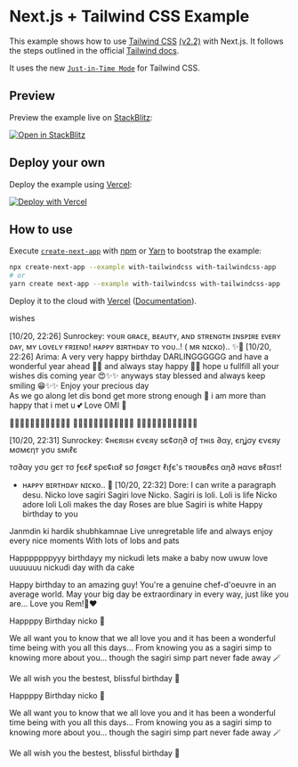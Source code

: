 # Next.js + Tailwind CSS Example

This example shows how to use [Tailwind CSS](https://tailwindcss.com/) [(v2.2)](https://blog.tailwindcss.com/tailwindcss-2-2) with Next.js. It follows the steps outlined in the official [Tailwind docs](https://tailwindcss.com/docs/guides/nextjs).

It uses the new [`Just-in-Time Mode`](https://tailwindcss.com/docs/just-in-time-mode) for Tailwind CSS.

## Preview

Preview the example live on [StackBlitz](http://stackblitz.com/):

[![Open in StackBlitz](https://developer.stackblitz.com/img/open_in_stackblitz.svg)](https://stackblitz.com/github/vercel/next.js/tree/canary/examples/with-tailwindcss)

## Deploy your own

Deploy the example using [Vercel](https://vercel.com?utm_source=github&utm_medium=readme&utm_campaign=next-example):

[![Deploy with Vercel](https://vercel.com/button)](https://vercel.com/new/git/external?repository-url=https://github.com/vercel/next.js/tree/canary/examples/with-tailwindcss&project-name=with-tailwindcss&repository-name=with-tailwindcss)

## How to use

Execute [`create-next-app`](https://github.com/vercel/next.js/tree/canary/packages/create-next-app) with [npm](https://docs.npmjs.com/cli/init) or [Yarn](https://yarnpkg.com/lang/en/docs/cli/create/) to bootstrap the example:

```bash
npx create-next-app --example with-tailwindcss with-tailwindcss-app
# or
yarn create next-app --example with-tailwindcss with-tailwindcss-app
```

Deploy it to the cloud with [Vercel](https://vercel.com/new?utm_source=github&utm_medium=readme&utm_campaign=next-example) ([Documentation](https://nextjs.org/docs/deployment)).



wishes

[10/20, 22:26] Sunrockey: ʏᴏᴜʀ ɢʀᴀᴄᴇ, ʙᴇᴀᴜᴛʏ, ᴀɴᴅ sᴛʀᴇɴɢᴛʜ ɪɴsᴘɪʀᴇ ᴇᴠᴇʀʏ ᴅᴀʏ, ᴍʏ ʟᴏᴠᴇʟʏ ғʀɪᴇɴᴅ! ʜᴀᴘᴘʏ ʙɪʀᴛʜᴅᴀʏ ᴛᴏ ʏᴏᴜ..! ( ᴍʀ ɴɪᴄᴋᴏ).. ✨💙
[10/20, 22:26] Arima: A very very happy birthday DARLINGGGGGG and have a wonderful year ahead 🎉✨ and always stay happy 💖✨ hope u fullfill all your wishes dis coming year 😍✨✨ anyways stay blessed and always keep smiling 😁✨✨ Enjoy your precious day  
As we go along let dis bond get more strong enough 🤧 i am more than happy that i met u 💕 
Love OMI 💖

🎂🎂🎂🎂🎂🎂🎂🎂🎂🎂🎂🎂
🎊🎊🎊🎊🎊🎊🎊🎊🎊🎊🎊🎊
🥂🥂🥂🥂🥂🥂🥂🥂🥂🥂🥂🥂


[10/20, 22:31] Sunrockey: ¢нєяιѕн єνєяу ѕє¢ση∂ σƒ тнιѕ ∂αу, єηʝσу єνєяу мσмєηт уσυ ѕмιℓє

тσ∂αу уσυ gєт тσ ƒєєℓ ѕρє¢ιαℓ ѕσ ƒσяgєт ℓιƒє'ѕ тяσυвℓєѕ αη∂ нανє вℓαѕт!
   
   - ʜᴀᴘᴘʏ ʙɪʀᴛʜᴅᴀʏ ɴɪᴄᴋᴏ.. 🥳
[10/20, 22:32] Dore: I can write a paragraph desu.
Nicko love sagiri
Sagiri love Nicko.
Sagiri is loli.
Loli is life
Nicko adore loli
Loli makes the day
Roses are blue 
Sagiri is white
Happy birthday to you


Janmdin ki hardik shubhkamnae 
Live unregretable life and always enjoy every nice moments 
With lots of lobs and pats


Happpppppyyy birthdayy my nickudi lets make a baby now uwuw love uuuuuuu nickudi day with da cake


Happy birthday to an amazing guy! You're a genuine chef-d'oeuvre in an average world. May your big day be extraordinary in every way, just like you are... 
Love you Rem!🎂♥️


Happppy Birthday nicko 💓

We all want you to know that we all love you and it has been a wonderful time being with you all this days...
From knowing you as a sagiri simp to knowing more about you... though the sagiri simp part never fade away 🪄

We all wish you the bestest, blissful birthday 🎉


Happppy Birthday nicko 💓

We all want you to know that we all love you and it has been a wonderful time being with you all this days...
From knowing you as a sagiri simp to knowing more about you... though the sagiri simp part never fade away 🪄

We all wish you the bestest, blissful birthday 🎉
